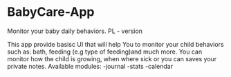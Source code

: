 # BabyCare-App
Monitor your baby daily behaviors. PL - version

This app provide basisc UI that will help You to monitor your child behaviors such as: bath, feeding (e.g type of feeding)and much more. You can monitor how the child is growing, when where sick or you can saves your private notes.
Available modules:
-journal
-stats
-calendar

